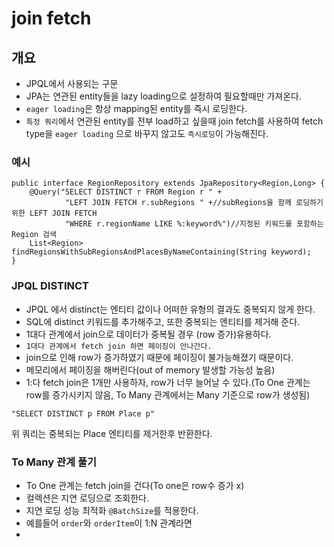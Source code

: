 # join fetch
## 개요
- JPQL에서 사용되는 구문
- JPA는 연관된 entity들을 lazy loading으로 설정하여 필요할때만 가져온다.
- `eager loading`은 항상 mapping된 entity를 즉시 로딩한다.
- `특정 쿼리`에서 연관된 entity를 전부 load하고 싶을때 join fetch를 사용하여 fetch type을  `eager loading` 으로 바꾸지 않고도 `즉시로딩`이 가능해진다.
### 예시

```
public interface RegionRepository extends JpaRepository<Region,Long> {
    @Query("SELECT DISTINCT r FROM Region r " +
            "LEFT JOIN FETCH r.subRegions " +//subRegions을 함께 로딩하기 위한 LEFT JOIN FETCH
            "WHERE r.regionName LIKE %:keyword%")//지정된 키워드를 포함하는 Region 검색
    List<Region> findRegionsWithSubRegionsAndPlacesByNameContaining(String keyword);
}

```


### JPQL DISTINCT
- JPQL 에서 distinct는 엔티티 값이나 어떠한 유형의 결과도 중복되지 않게 한다.
- SQL에 distinct 키워드를 추가해주고, 또한 중복되는 엔티티를 제거해 준다.
- 1대다 관계에서 join으로 데이터가 중복될 경우 (row 증가)유용하다.
- `1대다 관계에서 fetch join 하면 페이징이 안나간다.`
- join으로 인해 row가 증가하였기 때문에 페이징이 불가능해졌기 때문이다.
- 메모리에서 페이징을 해버린다(out of memory 발생할 가능성 높음)
- 1:다 fetch join은 1개만 사용하자, row가 너무 늘어날 수 있다.(To One 관계는 row를 증가시키지 않음, To Many 관계에서는 Many 기준으로 row가 생성됨)

```
"SELECT DISTINCT p FROM Place p"

```
위 쿼리는 중복되는 Place 엔티티를 제거한후 반환한다.


### To Many 관계 풀기
- To One 관계는 fetch join을 건다(To one은 row수 증가 x)
- 컬렉션은 지연 로딩으로 조회한다.
- 지연 로딩 성능 최적화 `@BatchSize`를 적용한다.
- 예를들어 `order`와 `orderItem`이 1:N 관계라면
- 